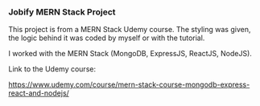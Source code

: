 ### Jobify MERN Stack Project

This project is from a MERN Stack Udemy course.
The styling was given, the logic behind it was coded by myself or with the tutorial.

I worked with the MERN Stack (MongoDB, ExpressJS, ReactJS, NodeJS). 

Link to the Udemy course: 

https://www.udemy.com/course/mern-stack-course-mongodb-express-react-and-nodejs/


